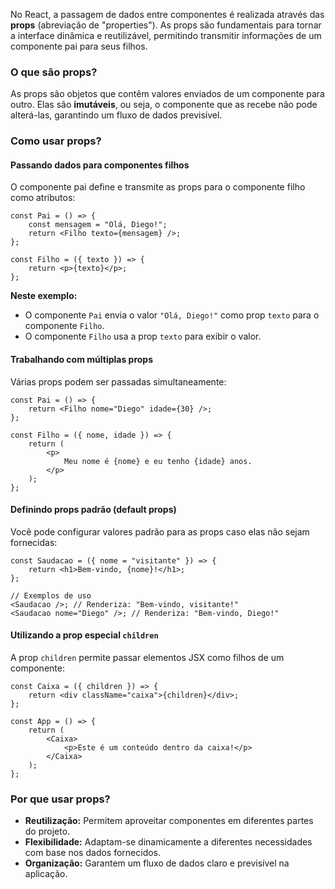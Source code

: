 No React, a passagem de dados entre componentes é realizada através das **props** (abreviação de "properties"). As props são fundamentais para tornar a interface dinâmica e reutilizável, permitindo transmitir informações de um componente pai para seus filhos.
### **O que são props?**

As props são objetos que contêm valores enviados de um componente para outro. Elas são **imutáveis**, ou seja, o componente que as recebe não pode alterá-las, garantindo um fluxo de dados previsível.
### **Como usar props?**

#### **Passando dados para componentes filhos**

O componente pai define e transmite as props para o componente filho como atributos:

```
const Pai = () => {
    const mensagem = "Olá, Diego!";
    return <Filho texto={mensagem} />;
};

const Filho = ({ texto }) => {
    return <p>{texto}</p>;
};
```

**Neste exemplo:**

- O componente `Pai` envia o valor `"Olá, Diego!"` como prop `texto` para o componente `Filho`.
- O componente `Filho` usa a prop `texto` para exibir o valor.

#### **Trabalhando com múltiplas props**

Várias props podem ser passadas simultaneamente:

```
const Pai = () => {
    return <Filho nome="Diego" idade={30} />;
};

const Filho = ({ nome, idade }) => {
    return (
        <p>
            Meu nome é {nome} e eu tenho {idade} anos.
        </p>
    );
};
```

#### **Definindo props padrão (default props)**

Você pode configurar valores padrão para as props caso elas não sejam fornecidas:

```
const Saudacao = ({ nome = "visitante" }) => {
    return <h1>Bem-vindo, {nome}!</h1>;
};

// Exemplos de uso
<Saudacao />; // Renderiza: "Bem-vindo, visitante!"
<Saudacao nome="Diego" />; // Renderiza: "Bem-vindo, Diego!"
```

#### **Utilizando a prop especial** `children`

A prop `children` permite passar elementos JSX como filhos de um componente:

```
const Caixa = ({ children }) => {
    return <div className="caixa">{children}</div>;
};

const App = () => {
    return (
        <Caixa>
            <p>Este é um conteúdo dentro da caixa!</p>
        </Caixa>
    );
};
```

### **Por que usar props?**

- **Reutilização:** Permitem aproveitar componentes em diferentes partes do projeto.
- **Flexibilidade:** Adaptam-se dinamicamente a diferentes necessidades com base nos dados fornecidos.
- **Organização:** Garantem um fluxo de dados claro e previsível na aplicação.

